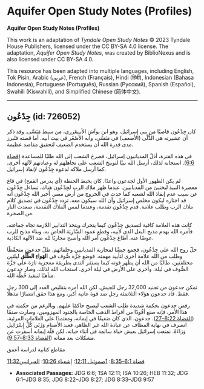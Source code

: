 # Aquifer Open Study Notes (Profiles)

**Aquifer Open Study Notes (Profiles)**

This work is an adaptation of *Tyndale Open Study Notes* © 2023 Tyndale House Publishers, licensed under the CC BY\-SA 4\.0 license. The adaptation, *Aquifer Open Study Notes*, was created by BiblioNexus and is also licensed under CC BY\-SA 4\.0\.

This resource has been adapted into multiple languages, including English, Tok Pisin, Arabic (عربي), French (Français), Hindi (हिंदी), Indonesian (Bahasa Indonesia), Portuguese (Português), Russian (Русский), Spanish (Español), Swahili (Kiswahili), and Simplified Chinese (简体中文).



--------------------------------

## جِدْعُون (id: 726052)

كان جِدْعُون قاضيًا من بني إسرائيل، وهو ابن يوآشَ الأبـيعَزري‌، من سبط مَنَسَّى. وقد ذكر أن عشيرته هي الذُّلّى (الأضعف) في مَنَسَّى، وأنه الأصْغَر في بيت أبيه. أما قصته فتُبرز مدى قدرة الله أن يستخدم الضعيف لتحقيق مقاصد عظيمة.

في هذه الفترة، أذلّ المديانيون إسرائيل، فصرخ الشعب إلى الله طلبًا للمساعدة ([قضاة 6:6](https://ref.ly/Judg6:6)). استجابة لذلك، أرسل الله نبيًا لتوبيخ الشعب على تجاهلهم له وعبادتهم لآلهة أخرى. كما أرسل ملاكه لدعوة جِدْعُون لإنقاذ إسرائيل.

لم يكن الظهور الأول لجدعون واعدًا. كان يخبط الحنطة (أي يدرس القمح) في قاع معصرة النبيذ ليختبئ من المديانيين. عندما ظهر ملاك الرب لجِدْعُون هناك، تساءل جِدْعُون عن سبب عدم إنقاذ الله لشعبه كما حدث في الخروج من أرض مصر. أخبر الله جِدْعُون أنه قد اختاره ليكون مخلص إسرائيل وأن الله سيكون معه. تردد جِدْعُون في تصديق كلام ملاك الرب وطلب علامة. قدم جِدْعُون تقدمة، وعندما لمس الملاك التقدمة، صعدت النار من الصخرة.

كانت هذه العلامة كافية لتصديق جِدْعُون كيما يتحرك ويتخذ التدابير اللازمة تجاه جماعته. فأمره الله بهدم مذبح البعل الذي لأبيه، وقطع عمود السَّارِيَة الخاص به، وبناء مذبح للرب عوضًا عنه. أطاع جِدْعُون أمر الله وأصبح محاربًا لله ضد الآلهة الكاذبة.

حلّ روح الله على جِدْعُون، فجمع جيشًا لمحاربة المديانيين وحلفائهم. ظلّ جدعون متحفّظًا وطلب من الله علامة أخرى لتأييد مهمته. فوضع جَزَّة صُّوف في **الهَواءِ الطَّلْق** ليلتين مختلفتين، طالبًا من الله أن يظهر قوته كيما يستقر الندى بطريقة معجزية تارَة على جَزَّة الصُّوف في ليلة، وأخرى على الأرض في ليلة أخرى. استجاب الله لذلك، وصار جدعون متأهبًا لتنفيذ خُطَّة الله.

تمكن جدعون من تجنيد 32,000 رجل للجيش. لكن الله أمره بتقليص العدد إلى 300 رجل فقط. قاد جدعون هؤلاء الثلاثمئة رجل ضد قوة عاتية أكبر، ومع هذا حقق انتصارًا مذهلًا.

رفض جدعون بحكمة شديدة طلب الشعب ليصبح حاكمًا عليهم. وبالرغم من حكمته في هذا الأمر، فإنه صنع أفُودًا من أقراط الذهب الخاصة بالجنود المهزومين، وصارت صنمًا ([القضاة 8:22–27](https://ref.ly/Judg8:22-Judg8:27)). جدعون، الذي كان ضعيفًا في إيمانه، ومعتمدًا على العلامات المرئية، انصرف في نهاية المطاف عن عبادة الله غير الظاهر، فعبد الأصنام وَزَنَى كُلُّ إِسْرَائِيل وَرَاءَهُ. تمتعت إسرائيل بعيش حياة سالمة في أثناء حياته، لكن قلّة إيمانه أسفرت عن مشكلات بعد مماته ([القضاة 8:33–9:57](https://ref.ly/Judg8:33-Judg9:57)). 

مقاطع كتابية لدراسة أعمق

[قضاة 6:1–8:35](https://ref.ly/Judg6:1-Judg8:35)؛ [1صموئيل 12:11](https://ref.ly/1Sam12:11)؛ [إشعياء 10:26](https://ref.ly/Isa10:26)؛ [العبرانيين11:32](https://ref.ly/Heb11:32)

* **Associated Passages:** JDG 6:6; 1SA 12:11; ISA 10:26; HEB 11:32; JDG 6:1–JDG 8:35; JDG 8:22–JDG 8:27; JDG 8:33–JDG 9:57

